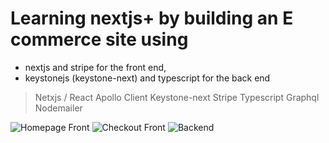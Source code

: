 # Learning nextjs+ by building an E commerce site using
- nextjs and stripe for the front end,
- keystonejs (keystone-next) and typescript for the back end

> Netxjs / React
> Apollo Client
> Keystone-next
> Stripe
> Typescript
> Graphql
> Nodemailer


![Homepage Front](http://fjacquier.free.fr/learn-next-frontend-home.jpg "Homepage front")
![Checkout Front](http://fjacquier.free.fr/learn-next-frontend-cart.jpg "Front Checkout")
![Backend](http://fjacquier.free.fr/learn-next-backend-home.jpg "Backend")


